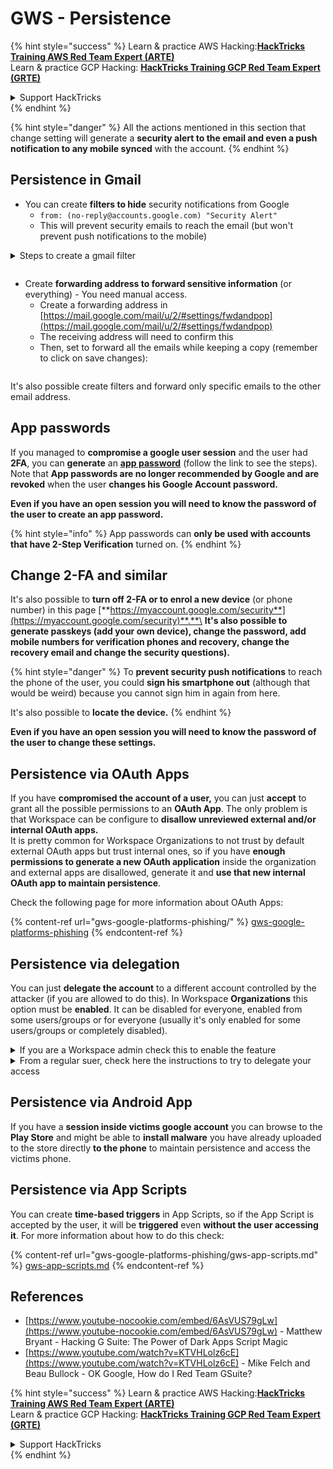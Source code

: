 # GWS - Persistence

{% hint style="success" %}
Learn & practice AWS Hacking:<img src="../../.gitbook/assets/image.png" alt="" data-size="line">[**HackTricks Training AWS Red Team Expert (ARTE)**](https://training.hacktricks.xyz/courses/arte)<img src="../../.gitbook/assets/image.png" alt="" data-size="line">\
Learn & practice GCP Hacking: <img src="../../.gitbook/assets/image (2).png" alt="" data-size="line">[**HackTricks Training GCP Red Team Expert (GRTE)**<img src="../../.gitbook/assets/image (2).png" alt="" data-size="line">](https://training.hacktricks.xyz/courses/grte)

<details>

<summary>Support HackTricks</summary>

* Check the [**subscription plans**](https://github.com/sponsors/carlospolop)!
* **Join the** 💬 [**Discord group**](https://discord.gg/hRep4RUj7f) or the [**telegram group**](https://t.me/peass) or **follow** us on **Twitter** 🐦 [**@hacktricks\_live**](https://twitter.com/hacktricks\_live)**.**
* **Share hacking tricks by submitting PRs to the** [**HackTricks**](https://github.com/carlospolop/hacktricks) and [**HackTricks Cloud**](https://github.com/carlospolop/hacktricks-cloud) github repos.

</details>
{% endhint %}

{% hint style="danger" %}
All the actions mentioned in this section that change setting will generate a **security alert to the email and even a push notification to any mobile synced** with the account.
{% endhint %}

## **Persistence in Gmail**

* You can create **filters to hide** security notifications from Google
  * `from: (no-reply@accounts.google.com) "Security Alert"`
  * This will prevent security emails to reach the email (but won't prevent push notifications to the mobile)

<details>

<summary>Steps to create a gmail filter</summary>

(Instructions from [**here**](https://support.google.com/mail/answer/6579))

1. Open [Gmail](https://mail.google.com/).
2. In the search box at the top, click Show search options ![photos tune](https://lh3.googleusercontent.com/cD6YR\_YvqXqNKxrWn2NAWkV6tjJtg8vfvqijKT1\_9zVCrl2sAx9jROKhLqiHo2ZDYTE=w36) .
3. Enter your search criteria. If you want to check that your search worked correctly, see what emails show up by clicking **Search**.
4. At the bottom of the search window, click **Create filter**.
5. Choose what you’d like the filter to do.
6. Click **Create filter**.

Check your current filter (to delete them) in [https://mail.google.com/mail/u/0/#settings/filters](https://mail.google.com/mail/u/0/#settings/filters)

</details>

<figure><img src="../../.gitbook/assets/image (331).png" alt=""><figcaption></figcaption></figure>

* Create **forwarding address to forward sensitive information** (or everything) - You need manual access.
  * Create a forwarding address in [https://mail.google.com/mail/u/2/#settings/fwdandpop](https://mail.google.com/mail/u/2/#settings/fwdandpop)
  * The receiving address will need to confirm this
  * Then, set to forward all the emails while keeping a copy (remember to click on save changes):

<figure><img src="../../.gitbook/assets/image (332).png" alt=""><figcaption></figcaption></figure>

It's also possible create filters and forward only specific emails to the other email address.

## App passwords

If you managed to **compromise a google user session** and the user had **2FA**, you can **generate** an [**app password**](https://support.google.com/accounts/answer/185833?hl=en) (follow the link to see the steps). Note that **App passwords are no longer recommended by Google and are revoked** when the user **changes his Google Account password.**

**Even if you have an open session you will need to know the password of the user to create an app password.**

{% hint style="info" %}
App passwords can **only be used with accounts that have 2-Step Verification** turned on.
{% endhint %}

## Change 2-FA and similar

It's also possible to **turn off 2-FA or to enrol a new device** (or phone number) in this page [**https://myaccount.google.com/security**](https://myaccount.google.com/security)**.**\
**It's also possible to generate passkeys (add your own device), change the password, add mobile numbers for verification phones and recovery, change the recovery email and change the security questions).**

{% hint style="danger" %}
To **prevent security push notifications** to reach the phone of the user, you could **sign his smartphone out** (although that would be weird) because you cannot sign him in again from here.

It's also possible to **locate the device.**
{% endhint %}

**Even if you have an open session you will need to know the password of the user to change these settings.**

## Persistence via OAuth Apps

If you have **compromised the account of a user,** you can just **accept** to grant all the possible permissions to an **OAuth App**. The only problem is that Workspace can be configure to **disallow unreviewed external and/or internal OAuth apps.**\
It is pretty common for Workspace Organizations to not trust by default external OAuth apps but trust internal ones, so if you have **enough permissions to generate a new OAuth application** inside the organization and external apps are disallowed, generate it and **use that new internal OAuth app to maintain persistence**.

Check the following page for more information about OAuth Apps:

{% content-ref url="gws-google-platforms-phishing/" %}
[gws-google-platforms-phishing](gws-google-platforms-phishing/)
{% endcontent-ref %}

## Persistence via delegation

You can just **delegate the account** to a different account controlled by the attacker (if you are allowed to do this). In Workspace **Organizations** this option must be **enabled**. It can be disabled for everyone, enabled from some users/groups or for everyone (usually it's only enabled for some users/groups or completely disabled).

<details>

<summary>If you are a Workspace admin check this to enable the feature</summary>

(Information [copied form the docs](https://support.google.com/a/answer/7223765))

As an administrator for your organization (for example, your work or school), you control whether users can delegate access to their Gmail account. You can let everyone have the option to delegate their account. Or, only let people in certain departments set up delegation. For example, you can:

* Add an administrative assistant as a delegate on your Gmail account so they can read and send email on your behalf.
* Add a group, such as your sales department, in Groups as a delegate to give everyone access to one Gmail account.

Users can only delegate access to another user in the same organization, regardless of their domain or their organizational unit.

#### Delegation limits & restrictions

* **Allow users to grant their mailbox access to a Google group** option: To use this option, it must be enabled for the OU of the delegated account and for each group member's OU. Group members that belong to an OU without this option enabled can't access the delegated account.
* With typical use, 40 delegated users can access a Gmail account at the same time. Above-average use by one or more delegates might reduce this number.
* Automated processes that frequently access Gmail might also reduce the number of delegates who can access an account at the same time. These processes include APIs or browser extensions that access Gmail frequently.
* A single Gmail account supports up to 1,000 unique delegates. A group in Groups counts as one delegate toward the limit.
* Delegation does not increase the limits for a Gmail account. Gmail accounts with delegated users have the standard Gmail account limits and policies. For details, visit [Gmail limits and policies](https://support.google.com/a/topic/28609).

#### Step 1: Turn on Gmail delegation for your users

**Before you begin:** To apply the setting for certain users, put their accounts in an [organizational unit](https://support.google.com/a/topic/1227584).

1.  [Sign in](https://admin.google.com/) to your [Google Admin console](https://support.google.com/a/answer/182076).

    Sign in using an _administrator account_, not your current account CarlosPolop@gmail.com
2. In the Admin console, go to Menu ![](https://storage.googleapis.com/support-kms-prod/JxKYG9DqcsormHflJJ8Z8bHuyVI5YheC0lAp)![and then](https://storage.googleapis.com/support-kms-prod/Th2Tx0uwPMOhsMPn7nRXMUo3vs6J0pto2DTn)![](https://storage.googleapis.com/support-kms-prod/ocGtUSENh4QebLpvZcmLcNRZyaTBcolMRSyl) **Apps**![and then](https://storage.googleapis.com/support-kms-prod/Th2Tx0uwPMOhsMPn7nRXMUo3vs6J0pto2DTn)**Google Workspace**![and then](https://storage.googleapis.com/support-kms-prod/Th2Tx0uwPMOhsMPn7nRXMUo3vs6J0pto2DTn)**Gmail**![and then](https://storage.googleapis.com/support-kms-prod/Th2Tx0uwPMOhsMPn7nRXMUo3vs6J0pto2DTn)**User settings**.
3. To apply the setting to everyone, leave the top organizational unit selected. Otherwise, select a child [organizational unit](https://support.google.com/a/topic/1227584).
4. Click **Mail delegation**.
5. Check the **Let users delegate access to their mailbox to other users in the domain** box.
6. (Optional) To let users specify what sender information is included in delegated messages sent from their account, check the **Allow users to customize this setting** box.
7. Select an option for the default sender information that's included in messages sent by delegates:
   * **Show the account owner and the delegate who sent the email**—Messages include the email addresses of the Gmail account owner and the delegate.
   * **Show the account owner only**—Messages include the email address of only the Gmail account owner. The delegate email address is not included.
8. (Optional) To let users add a group in Groups as a delegate, check the **Allow users to grant their mailbox access to a Google group** box.
9. Click **Save**. If you configured a child organizational unit, you might be able to **Inherit** or **Override** a parent organizational unit's settings.
10. (Optional) To turn on Gmail delegation for other organizational units, repeat steps 3–9.

Changes can take up to 24 hours but typically happen more quickly. [Learn more](https://support.google.com/a/answer/7514107)

#### Step 2: Have users set up delegates for their accounts

After you turn on delegation, your users go to their Gmail settings to assign delegates. Delegates can then read, send, and receive messages on behalf of the user.

For details, direct users to [Delegate and collaborate on email](https://support.google.com/a/users/answer/138350).

</details>

<details>

<summary>From a regular suer, check here the instructions to try to delegate your access</summary>

(Info copied [**from the docs**](https://support.google.com/mail/answer/138350))

You can add up to 10 delegates.

If you're using Gmail through your work, school, or other organization:

* You can add up to 1000 delegates within your organization.
* With typical use, 40 delegates can access a Gmail account at the same time.
* If you use automated processes, such as APIs or browser extensions, a few delegates can access a Gmail account at the same time.

1. On your computer, open [Gmail](https://mail.google.com/). You can't add delegates from the Gmail app.
2. In the top right, click Settings ![Settings](https://lh3.googleusercontent.com/p3J-ZSPOLtuBBR\_ofWTFDfdgAYQgi8mR5c76ie8XQ2wjegk7-yyU5zdRVHKybQgUlQ=w36-h36) ![and then](https://lh3.googleusercontent.com/3\_l97rr0GvhSP2XV5OoCkV2ZDTIisAOczrSdzNCBxhIKWrjXjHucxNwocghoUa39gw=w36-h36) **See all settings**.
3. Click the **Accounts and Import** or **Accounts** tab.
4. In the "Grant access to your account" section, click **Add another account**. If you’re using Gmail through your work or school, your organization may restrict email delegation. If you don’t see this setting, contact your admin.
   * If you don't see Grant access to your account, then it's restricted.
5.  Enter the email address of the person you want to add. If you’re using Gmail through your work, school, or other organization, and your admin allows it, you can enter the email address of a group. This group must have the same domain as your organization. External members of the group are denied delegation access.\
    \
    **Important:** If the account you delegate is a new account or the password was reset, the Admin must turn off the requirement to change password when you first sign in.

    * [Learn how an Admin can create a user](https://support.google.com/a/answer/33310).
    * [Learn how an Admin can reset passwords](https://support.google.com/a/answer/33319).

    6\. Click **Next Step** ![and then](https://lh3.googleusercontent.com/QbWcYKta5vh\_4-OgUeFmK-JOB0YgLLoGh69P478nE6mKdfpWQniiBabjF7FVoCVXI0g=h36) **Send email to grant access**.

    The person you added will get an email asking them to confirm. The invitation expires after a week.

    If you added a group, all group members will become delegates without having to confirm.

    Note: It may take up to 24 hours for the delegation to start taking effect.

</details>

## Persistence via Android App

If you have a **session inside victims google account** you can browse to the **Play Store** and might be able to **install malware** you have already uploaded to the store directly **to the phone** to maintain persistence and access the victims phone.

## **Persistence via** App Scripts

You can create **time-based triggers** in App Scripts, so if the App Script is accepted by the user, it will be **triggered** even **without the user accessing it**. For more information about how to do this check:

{% content-ref url="gws-google-platforms-phishing/gws-app-scripts.md" %}
[gws-app-scripts.md](gws-google-platforms-phishing/gws-app-scripts.md)
{% endcontent-ref %}

## References

* [https://www.youtube-nocookie.com/embed/6AsVUS79gLw](https://www.youtube-nocookie.com/embed/6AsVUS79gLw) - Matthew Bryant - Hacking G Suite: The Power of Dark Apps Script Magic
* [https://www.youtube.com/watch?v=KTVHLolz6cE](https://www.youtube.com/watch?v=KTVHLolz6cE) - Mike Felch and Beau Bullock - OK Google, How do I Red Team GSuite?

{% hint style="success" %}
Learn & practice AWS Hacking:<img src="../../.gitbook/assets/image.png" alt="" data-size="line">[**HackTricks Training AWS Red Team Expert (ARTE)**](https://training.hacktricks.xyz/courses/arte)<img src="../../.gitbook/assets/image.png" alt="" data-size="line">\
Learn & practice GCP Hacking: <img src="../../.gitbook/assets/image (2).png" alt="" data-size="line">[**HackTricks Training GCP Red Team Expert (GRTE)**<img src="../../.gitbook/assets/image (2).png" alt="" data-size="line">](https://training.hacktricks.xyz/courses/grte)

<details>

<summary>Support HackTricks</summary>

* Check the [**subscription plans**](https://github.com/sponsors/carlospolop)!
* **Join the** 💬 [**Discord group**](https://discord.gg/hRep4RUj7f) or the [**telegram group**](https://t.me/peass) or **follow** us on **Twitter** 🐦 [**@hacktricks\_live**](https://twitter.com/hacktricks\_live)**.**
* **Share hacking tricks by submitting PRs to the** [**HackTricks**](https://github.com/carlospolop/hacktricks) and [**HackTricks Cloud**](https://github.com/carlospolop/hacktricks-cloud) github repos.

</details>
{% endhint %}
